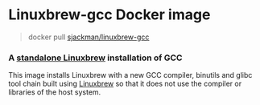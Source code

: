 Linuxbrew-gcc Docker image
================================================================================

> docker pull [sjackman/linuxbrew-gcc][]

### A [standalone Linuxbrew][] installation of GCC

This image installs Linuxbrew with a new GCC compiler, binutils and glibc tool
chain built using [Linuxbrew][] so that it does not use the compiler or
libraries of the host system.

[sjackman/linuxbrew-gcc]: https://registry.hub.docker.com/u/sjackman/linuxbrew-gcc/
[Linuxbrew]: http://brew.sh/linuxbrew/
[standalone Linuxbrew]: https://github.com/Homebrew/linuxbrew/wiki/Standalone-Installation
